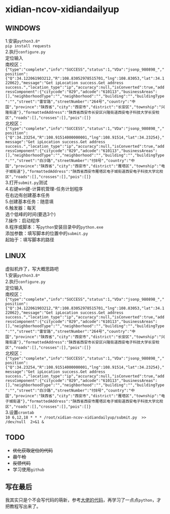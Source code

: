 # xidian-ncov-xidiandailyup  
## WINDOWS  
1.安装`python3.8*`  
`pip install requests`   
2.执行`configure.py`  
定位输入  
南校区：  
`{"type":"complete","info":"SUCCESS","status":1,"VDa":"jsonp_980898_","position":{"Q":34.122061903212,"R":108.83052978515701,"lng":108.83053,"lat":34.122062},"message":"Get ipLocation success.Get address success.","location_type":"ip","accuracy":null,"isConverted":true,"addressComponent":{"citycode":"029","adcode":"610113","businessAreas":[],"neighborhoodType":"","neighborhood":"","building":"","buildingType":"","street":"雷甘路","streetNumber":"264号","country":"中国","province":"陕西省","city":"西安市","district":"长安区","township":"兴隆街道"},"formattedAddress":"陕西省西安市长安区兴隆街道西安电子科技大学长安校区","roads":[],"crosses":[],"pois":[]}`  
北校区：  
`{"type":"complete","info":"SUCCESS","status":1,"VDa":"jsonp_980898_","position":{"Q":34.23254,"R":108.91514000000001,"lng":108.91514,"lat":34.23254},"message":"Get ipLocation success.Get address success.","location_type":"ip","accuracy":null,"isConverted":true,"addressComponent":{"citycode":"029","adcode":"610113","businessAreas":[],"neighborhoodType":"","neighborhood":"","building":"","buildingType":"","street":"白沙路","streetNumber":"付8号","country":"中国","province":"陕西省","city":"西安市","district":"雁塔区","township":"电子城街道"},"formattedAddress":"陕西省西安市雁塔区电子城街道西安电子科技大学北校区","roads":[],"crosses":[],"pois":[]}`  
3.打开`submit.py`测试  
4.右键win键-计算机管理-任务计划程序  
在右边有创建基本任务  
5.创建基本任务：随意填  
6.触发器：每天  
选个低峰的时间(要选3个)  
7.操作：启动程序  
8.程序或脚本：写`python`安装目录中的`python.exe`  
添加参数：填写脚本的位置中的`submit.py`  
起始于：填写脚本的路径  

## LINUX  
虚拟机炸了，写大概思路吧  
1.安装`python3.8*`  
2.执行`configure.py`  
定位输入  
南校区：  
`{"type":"complete","info":"SUCCESS","status":1,"VDa":"jsonp_980898_","position":{"Q":34.122061903212,"R":108.83052978515701,"lng":108.83053,"lat":34.122062},"message":"Get ipLocation success.Get address success.","location_type":"ip","accuracy":null,"isConverted":true,"addressComponent":{"citycode":"029","adcode":"610113","businessAreas":[],"neighborhoodType":"","neighborhood":"","building":"","buildingType":"","street":"雷甘路","streetNumber":"264号","country":"中国","province":"陕西省","city":"西安市","district":"长安区","township":"兴隆街道"},"formattedAddress":"陕西省西安市长安区兴隆街道西安电子科技大学长安校区","roads":[],"crosses":[],"pois":[]}`  
北校区：  
`{"type":"complete","info":"SUCCESS","status":1,"VDa":"jsonp_980898_","position":{"Q":34.23254,"R":108.91514000000001,"lng":108.91514,"lat":34.23254},"message":"Get ipLocation success.Get address success.","location_type":"ip","accuracy":null,"isConverted":true,"addressComponent":{"citycode":"029","adcode":"610113","businessAreas":[],"neighborhoodType":"","neighborhood":"","building":"","buildingType":"","street":"白沙路","streetNumber":"付8号","country":"中国","province":"陕西省","city":"西安市","district":"雁塔区","township":"电子城街道"},"formattedAddress":"陕西省西安市雁塔区电子城街道西安电子科技大学北校区","roads":[],"crosses":[],"pois":[]}`  
3.设置`crontab`  
`10 6,12,18 * * * /root/xidian-ncov-xidiandailyup/submit.py  >> /dev/null  2>&1 &`

## TODO
* ~~优化获取定位的代码~~  
* ~~晨午检~~
* ~~反馈代码~~
* 学习使用`github`
## 写在最后
我其实只是个不会写代码的萌新，参考[大佬的代码](https://github.com/Apache553/xidian-ncov-report)，再学习了一点点`python`，才把教程写出来了。
